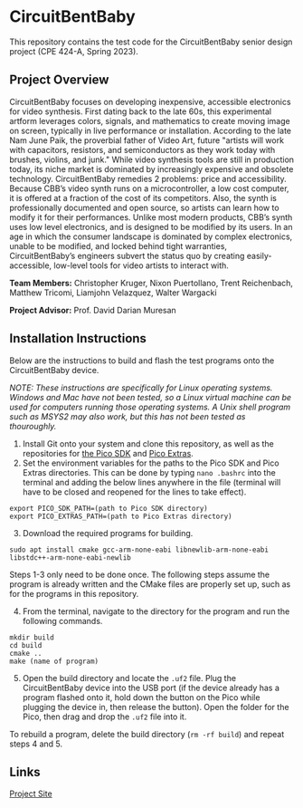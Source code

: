 # CircuitBentBaby
This repository contains the test code for the CircuitBentBaby senior design project (CPE 424-A, Spring 2023).

## Project Overview

CircuitBentBaby focuses on developing inexpensive, accessible electronics for video
synthesis. First dating back to the late 60s, this experimental artform leverages colors, signals,
and mathematics to create moving image on screen, typically in live performance or installation.
According to the late Nam June Paik, the proverbial father of Video Art, future "artists will work
with capacitors, resistors, and semiconductors as they work today with brushes, violins, and
junk." While video synthesis tools are still in production today, its niche market is dominated by
increasingly expensive and obsolete technology. CircuitBentBaby remedies 2 problems: price
and accessibility. Because CBB’s video synth runs on a microcontroller, a low cost computer, it
is offered at a fraction of the cost of its competitors. Also, the synth is professionally documented
and open source, so artists can learn how to modify it for their performances. Unlike most
modern products, CBB’s synth uses low level electronics, and is designed to be modified by its
users. In an age in which the consumer landscape is dominated by complex electronics, unable to
be modified, and locked behind tight warranties, CircuitBentBaby’s engineers subvert the status
quo by creating easily-accessible, low-level tools for video artists to interact with.

**Team Members:** Christopher Kruger, Nixon Puertollano, Trent Reichenbach, Matthew Tricomi, Liamjohn Velazquez, Walter Wargacki

**Project Advisor:** Prof. David Darian Muresan

## Installation Instructions

Below are the instructions to build and flash the test programs onto the CircuitBentBaby device.

*NOTE: These instructions are specifically for Linux operating systems. Windows and Mac have not been tested, so a Linux virtual machine can be used for computers running those operating systems. A Unix shell program such as MSYS2 may also work, but this has not been tested as thouroughly.*

1. Install Git onto your system and clone this repository, as well as the repositories for [the Pico SDK](https://github.com/raspberrypi/pico-sdk) and [Pico Extras](https://github.com/raspberrypi/pico-extras).
2. Set the environment variables for the paths to the Pico SDK and Pico Extras directories. This can be done by typing `nano .bashrc` into the terminal and adding the below lines anywhere in the file (terminal will have to be closed and reopened for the lines to take effect).
```
export PICO_SDK_PATH=(path to Pico SDK directory)
export PICO_EXTRAS_PATH=(path to Pico Extras directory)
```
3. Download the required programs for building.
```
sudo apt install cmake gcc-arm-none-eabi libnewlib-arm-none-eabi libstdc++-arm-none-eabi-newlib
```

Steps 1-3 only need to be done once. The following steps assume the program is already written and the CMake files are properly set up, such as for the programs in this repository.

4. From the terminal, navigate to the directory for the program and run the following commands.
```
mkdir build
cd build
cmake ..
make (name of program)
```
5. Open the build directory and locate the `.uf2` file. Plug the CircuitBentBaby device into the USB port (if the device already has a program flashed onto it, hold down the button on the Pico while plugging the device in, then release the button). Open the folder for the Pico, then drag and drop the `.uf2` file into it.

To rebuild a program, delete the build directory (`rm -rf build`) and repeat steps 4 and 5.

## Links

[Project Site](https://sites.google.com/stevens.edu/circuitbentbaby/home)
